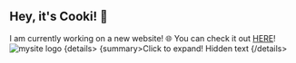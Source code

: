 
__Hey, it's Cooki! 👋__
-----
I am currently working on a new website! 🌐 You can check it out [HERE](https://cooki-studios.github.io)!
<br>
![mysite logo](http://cooki-studios.github.io/favicon.png/)
&#123;details>
  &#123;summary>Click to expand!</summary>
Hidden text
&#123;/details>
